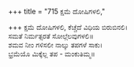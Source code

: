 +++
title = "715 ಕ್ಷಮೆ ದೋಷಿಗಳಲಿ,"

+++
ಕ್ಷಮೆ ದೋಷಿಗಳಲಿ, ಕೆಚ್ಚೆದೆ ವಿಧಿಯ ಬಿರುಬಿನಲಿ।  
ಸಮತೆ ನಿರ್ಮತ್ಸರತೆ ಸೋಲ್ಗೆಲವುಗಳಲಿ॥  
ಶಮವ ನೀಂ ಗಳಿಸಲೀ ನಾಲ್ಕು ತಪಗಳೆ ಸಾಕು।  
ಭ್ರಮೆಯೊ ಮಿಕ್ಕೆಲ್ಲ ತಪ - ಮಂಕುತಿಮ್ಮ॥  
